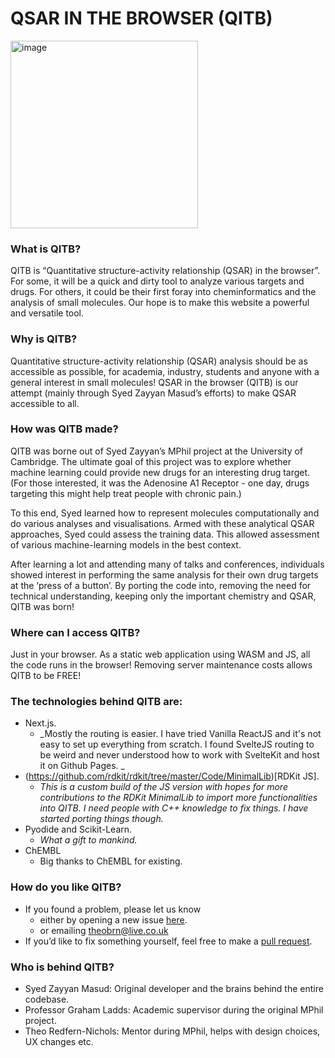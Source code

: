 # QSAR IN THE BROWSER (QITB)

<img src="https://github.com/syedzayyan/qsar-in-browser/blob/main/public/logo.svg" alt="image" width="300" width="300" height="auto">

### What is QITB?
QITB is “Quantitative structure-activity relationship (QSAR) in the browser”. For some, it will be a quick and dirty tool to analyze various targets and drugs. For others, it could be their first foray into cheminformatics and the analysis of small molecules. Our hope is to make this website a powerful and versatile tool.

### Why is QITB?
Quantitative structure-activity relationship (QSAR) analysis should be as accessible as possible, for academia, industry, students and anyone with a general interest in small molecules! QSAR in the browser (QITB) is our attempt (mainly through Syed Zayyan Masud’s efforts) to make QSAR accessible to all. 

### How was QITB made?
QITB was borne out of Syed Zayyan’s MPhil project at the University of Cambridge. The ultimate goal of this project was to explore whether machine learning could provide new drugs for an interesting drug target. (For those interested, it was the Adenosine A1 Receptor - one day, drugs targeting this might help treat people with chronic pain.) 

To this end, Syed learned how to represent molecules computationally and do various analyses and visualisations. Armed with these analytical QSAR approaches, Syed could assess the training data. This allowed assessment of various machine-learning models in the best context.

After learning a lot and attending many of talks and conferences, individuals showed interest in performing the same analysis for their own drug targets at the ‘press of a button’. By porting the code into, removing the need for technical understanding, keeping only the important chemistry and QSAR, QITB was born!

### Where can I access QITB?
Just in your browser. As a static web application using WASM and JS, all the code runs in the browser! Removing server maintenance costs allows QITB to be FREE! 

### The technologies behind QITB are:
- Next.js. 
	- _Mostly the routing is easier. I have tried Vanilla ReactJS and it's not easy to set up everything from scratch. I found SvelteJS routing to be weird and never understood how to work with SvelteKit and host it on Github Pages. _
- (https://github.com/rdkit/rdkit/tree/master/Code/MinimalLib)[RDKit JS]. 
	- _This is a custom build of the JS version with hopes for more contributions to the RDKit MinimalLib to import more functionalities into QITB. I need people with C++ knowledge to fix things. I have started porting things though._
- Pyodide and Scikit-Learn. 
	- _What a gift to mankind._
- ChEMBL
	- Big thanks to ChEMBL for existing.

### How do you like QITB?
- If you found a problem, please let us know 
	- either by opening a new issue [here](https://github.com/syedzayyan/qsar-in-browser/issues/new). 
	- or emailing theobrn@live.co.uk
- If you’d like to fix something yourself, feel free to make a [pull request](https://github.com/syedzayyan/qsar-in-browser/pulls). 

### Who is behind QITB?
- Syed Zayyan Masud: Original developer and the brains behind the entire codebase.
- Professor Graham Ladds: Academic supervisor during the original MPhil project.
- Theo Redfern-Nichols: Mentor during MPhil, helps with design choices, UX changes etc. 